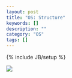 ```yaml
---
layout: post
title: "OS: Structure"
keywords: []
description: ""
category: "OS"
tags: []
---
```

{% include JB/setup %}

<img src="{{IMAGE_PATH}}/icomputer-science-operating-system-structure.png" />
